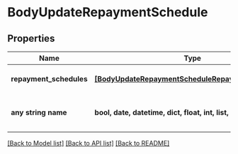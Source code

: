 # BodyUpdateRepaymentSchedule


## Properties
Name | Type | Description | Notes
------------ | ------------- | ------------- | -------------
**repayment_schedules** | [**[BodyUpdateRepaymentScheduleRepaymentSchedules]**](BodyUpdateRepaymentScheduleRepaymentSchedules.md) | Refer table RepaymentSchedules for attributes | [optional] 
**any string name** | **bool, date, datetime, dict, float, int, list, str, none_type** | any string name can be used but the value must be the correct type | [optional]

[[Back to Model list]](../README.md#documentation-for-models) [[Back to API list]](../README.md#documentation-for-api-endpoints) [[Back to README]](../README.md)


